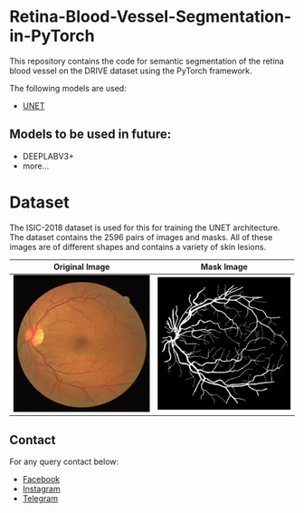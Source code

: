 # Retina-Blood-Vessel-Segmentation-in-PyTorch

This repository contains the code for semantic segmentation of the retina blood vessel on the DRIVE dataset using the PyTorch framework.

The following models are used:
- [UNET](https://arxiv.org/abs/1505.04597)

Models to be used in future:
- 
- DEEPLABV3+
- more...

# Dataset
The ISIC-2018 dataset is used for this for training the UNET architecture. The dataset contains the 2596 pairs of images and masks. All of these images are of different shapes and contains a variety of skin lesions.

Original Image             |  Mask Image
:-------------------------:|:-------------------------:
![](img/image.png)  |  ![](img/mask.png)

## Contact
For any query contact below:
- [Facebook](https://www.facebook.com/idiotdeveloper)
- [Instagram](https://instagram/nikhilroxtomar)
- [Telegram](t.me/idiotdeveloper)
